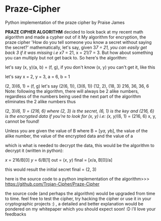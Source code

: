 # Praze-Cipher
Python implementation of the praze cipher by Praise James


**PRAZE CIPHER ALGORITHM**
decided to look back at my recent math algorithm and made a cypher out of it
My algorithm for encryption, the praze cipher
'How do you tell  someone you know 
a secret without saying the secret?'
mathematically, let's say, given 3*7 = 21, you can 
easily get back 3 if it was missing i.e x*7 = 21,
 x = 21/7 = 3. But how about something you can multiply
 but not get back to.
So here's the algorithm:

let's say (x, y)(a, b) = (f, g), if you don't know (x, y)
you can't get it, like this

let's say x = 2, y = 3, a = 6, b = 1

(2, 3)(6, 1) = (f, g)
let's say
(2(6, 1)), (3(6, 1))
(12, 2), (18, 3)
216, 36, 36, 6
 Note: following the algorithm, there will always be 2 alike
numbers, regardless of the numbers being used
the next part of the algorithm eliminates the 2 alike numbers
thus

(2, 3)*(6, 1) = (216, 6)
 where (2, 3) is the secret, (6, 1) is the key and (216, 6) is the encrypted data
if you're to look for (x, y) i.e:
(x, y)*(6, 1) = (216, 6)
x, y, cannot be found!

Unless you are given the value of B where B = [y*a, y*b], the value of
the alike number, the value of the encrypted data and the value of a

which is what is needed to decrypt the data, this would be the algorithm to 
decrypt it (written in python):

_x_ = 216/B[0]
_y_ = 6/B[1]
out = (_x_, _y_)
final = [_x_/a, B[0]/a]

this would result the initial secret
final = (2, 3)

here is the source code to a python implementation of the algorithm>>>
https://github.com/Trojan-Cipher/Praze-Cipher

the source code (and perhaps the algorithm) would be upgraded from time to time. feel free to test the cipher, try hacking the cipher or use it in your cryptographic projects :) ,
a detailed and better explanation would be pondered on my whitepaper which you should expect
soon! :D
i'll love your feedbacks
